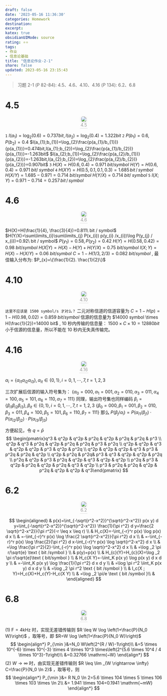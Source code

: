 ```yaml
---
draft: false
date: '2023-05-16 11:36:30'
categories: Homework 
destination: 
excerpt: 
katex: true
obsidianUIMode: source
rating: ⭐⭐
tags:  
- 作业 
- 信息论基础 
title: "信息论作业-2-1"
share: false
updated: 2023-05-16 23:15:43
---
```


> 习题 2-1 (P 82-84): 4.5、4.6、4.10、4.16 
> (P 134): 6.2、6.8

# 4.5

<center>
    <img style="border-radius: 0.3125em;
    box-shadow: 0 2px 4px 0 rgba(34,36,38,.12),0 2px 10px 0 rgba(34,36,38,.08);"
    src="https://search.pstatic.net/common?src=https://i.imgur.com/tLsYK5q.png">
    <br>
    <div style="color:orange; border-bottom: 1px solid #d9d9d9;
    display: inline-block;
    color: #999;
    padding: 2px;">4.5
    </div>
</center>

`1`
$I(a_{1})=\log_2(0.6)=0.737 bit, I(a_{2})=\log_2(0.4)=1.322 bit$
`2`
$P(b_{1})=0.6, P(b_{2})=0.4$
$I(a_{1};b_{1})=\log_{2}\frac{p(a_{1}/b_{1})}{p(a_{1})}=0.474bit,I(a_{1};b_{2})=\log_{2}\frac{p(a_{1}/b_{2})}{p(a_{1})}=-1.263bit$
$I(a_{2};b_{1})=\log_{2}\frac{p(a_{2}/b_{1})}{p(a_{2})}=-1.263bit,I(a_{2};b_{2})=\log_{2}\frac{p(a_{2}/b_{2})}{p(a_{2})}=0.907bit$
`3`
$H(X)=H(0.6,0.4)=0.971\ b i t/s y m b o l$
$H(Y)=H(0.6,0.4)=0.971\;b i t/\;s y m b o l$
`4`
$H(X Y)=H(0.5,0.1,0.1,0.3)=1.685\,b i t\,/\,s y m b o l$
$H(X/Y)=1.685-0.971=0.714\ b i t/s y m b o l$
$H(Y/X)=0.714\;b i t/\;s y m b o l$
`5`
$I(X;Y)=0.971-0.714=0.257\,b i t\,/\,s y m b o l$

# 4.6

<center>
    <img style="border-radius: 0.3125em;
    box-shadow: 0 2px 4px 0 rgba(34,36,38,.12),0 2px 10px 0 rgba(34,36,38,.08);"
    src="https://search.pstatic.net/common?src=https://i.imgur.com/VKvjxOD.png">
    <br>
    <div style="color:orange; border-bottom: 1px solid #d9d9d9;
    display: inline-block;
    color: #999;
    padding: 2px;">4.6
    </div>
</center>

$H(X)=H(\frac{1}{4}, \frac{3}{4})=0.811\ bit / symbol$ 
$H(Y/X)=\sum\limits_{i}\sum\limits_{j} P(x_{i}) p(y_{i} /x_{i})\log P(y_{j} / x_{i})=0.92\ bit / symbol$
$P(y_{1})=0.58, P(y_{2})=0.42$
$H(Y)=H(0.58, 0.42)=0.98 \ bit/ symbol$
$H(X|Y)=H(X)-H(Y)+H(Y/X)=0.75\ bit / symbol$
$I(X;Y)=H(X)-H(X/Y)=0.06\ bit / symbol$
$C=1-H(1/3, 2/3)=0.082\ bit / symbol$ , 最佳输入分布为: $P_{x}=\{\frac{1}{2}. \frac{1}{2}\}$

# 4.10

<center>
    <img style="border-radius: 0.3125em;
    box-shadow: 0 2px 4px 0 rgba(34,36,38,.12),0 2px 10px 0 rgba(34,36,38,.08);"
    src="https://search.pstatic.net/common?src=https://i.imgur.com/8GxXhCk.png">
    <br>
    <div style="color:orange; border-bottom: 1px solid #d9d9d9;
    display: inline-block;
    color: #999;
    padding: 2px;">4.10
    </div>
</center>

`这里不应该是 1500 symbol/s 才对么？`
二元对称信道的信道容量为 $C=1-H(p)=1-H(0.98,0.02)=0.859\ bit/symbol$
信源的信息量为 $14000 symbol \times H(\frac{1}{2})=14000 bit$ , 
10 秒内传输的信息量： $1500\times C \times 10=12880 bit$
小于信源的信息量，所以不能在 10 秒内无失真传输完。
# 4.16
<center>
    <img style="border-radius: 0.3125em;
    box-shadow: 0 2px 4px 0 rgba(34,36,38,.12),0 2px 10px 0 rgba(34,36,38,.08);"
    src="https://search.pstatic.net/common?src=https://i.imgur.com/klBqgMX.png">
    <br>
    <div style="color:orange; border-bottom: 1px solid #d9d9d9;
    display: inline-block;
    color: #999;
    padding: 2px;">4.16
    </div>
</center>

$\alpha_{i}=\{\alpha_{i1}\alpha_{i2}\alpha_{i3}\}, \alpha_{it}\in \{0,1\},i=0, 1, \cdots, 7, t=1,2,3$ 

三次扩展后信源的输入符号集为： 
$\{\alpha_{0}=000, \alpha_{1}=001,\alpha_{2}=010, \alpha_{3}=011, \alpha_{4}=100, \alpha_{5}=101, \alpha_{6}=110, \alpha_{7}=111 \}$
同理，输出符号集也同样编码
$\beta_{i}=\{\beta_{i1}\beta_{i2}\beta_{i3}\}, \beta_{it}\in \{0,1\},i=0, 1, \cdots, 7, t=1,2,3$ 
$\{\beta_{0}=000, \beta_{1}=001,\beta_{2}=010, \beta_{3}=011, \beta_{4}=100, \beta_{5}=101, \beta_{6}=110, \beta_{7}=111 \}$
那么 $P(\beta_{j}/\alpha_{i})=P(\alpha_{i1}/\beta_{j1}) \cdot P(\alpha_{i2}/\beta_{j2}) \cdot P(\alpha_{i3}/\beta_{j3})$

方便起见，令 $q=\bar{p}$
$$
\begin{pmatrix}q^3 & q^2p & q^2p & p^2q & q^2p & p^2q & p^2q & p^3 \\ q^2p & q^3 & p^2q & q^2p & p^2q & p^2q & p^3 & p^2q \\ q^2p & q^2p & q^3 & q^2p & q^2p & p^3 & q^2p & p^2q \\ q^2p & q^2p & q^2p & q^3 & p^3 & p^2q & p^2q & q^2p \\ q^2p & p^2q & p^2q& p^3 & q^3 & q^2p & q^2p & p^2q \\ p^2q & q^2p & p^3 & p^2q & q^2p & q^3 & q^2p & q^2p \\ p^2q & p^3 & q^2p & p^2q & q^2p & p^2q & q^3 & q^2p \\ p^3 & p^2q & p^2q & q^2p & p^2q & q^2p & q^2p & 	q^3\end{pmatrix}
$$

# 6.2
<center>
    <img style="border-radius: 0.3125em;
    box-shadow: 0 2px 4px 0 rgba(34,36,38,.12),0 2px 10px 0 rgba(34,36,38,.08);"
    src="https://search.pstatic.net/common?src=https://i.imgur.com/i4bcw8b.png">
    <br>
    <div style="color:orange; border-bottom: 1px solid #d9d9d9;
    display: inline-block;
    color: #999;
    padding: 2px;">6.2
    </div>
</center>

$$
\begin{aligned}
& p(x)=\int_{-\sqrt{r^2-x^2}}^{\sqrt{r^2-x^2}} p(x y) d y=\int_{-\sqrt{r^2-x^2}}^{\sqrt{r^2-x^2}} \frac{1}{\pi r^2} d y=\frac{2 \sqrt{r^2-x^2}}{\pi r^2}(-r \leq x \leq r) \\
& H_c(X)=-\int_{-r}^r p(x) \log p(x) d x \\
& =-\int_{-r}^r p(x) \log \frac{2 \sqrt{r^2-x^2}}{\pi r^2} d x \\
& =-\int_{-r}^r p(x) \log \frac{2}{\pi r^2} d x-\int_{-r}^r p(x) \log \sqrt{r^2-x^2} d x \\
& =\log \frac{\pi r^2}{2}-\int_{-r}^r p(x) \log \sqrt{r^2-x^2} d x \\
& =\log _2 \pi r/\sqrt{e} \text { bit /symbol } \\
& p(y)=p(x) \\
& H_{c}(Y)=H_{c}(X)=\log _2 \pi r/\sqrt{e}\text { bit/symbol } \\
& H_c(X Y)=-\iint_K p(x y) \log p(x y) d x d y \\
& =-\iint_K p(x y) \log \frac{1}{\pi r^2} d x d y \\
& =\log \pi r^2 \iint_K p(x y) d x d y \\
& =\log _2 \pi r^2 \text { bit /symbol } \\
& I_c(X ; Y)=H_c(X)+H_c(Y)-H_c(X Y) \\
& =\log _2 \pi/e \text { bit /symbol }\\
&
\end{aligned}
$$

# 6.8
<center>
    <img style="border-radius: 0.3125em;
    box-shadow: 0 2px 4px 0 rgba(34,36,38,.12),0 2px 10px 0 rgba(34,36,38,.08);"
    src="https://search.pstatic.net/common?src=https://i.imgur.com/SsSZsoi.png">
    <br>
    <div style="color:orange; border-bottom: 1px solid #d9d9d9;
    display: inline-block;
    color: #999;
    padding: 2px;">6.8
    </div>
</center>

(1) $\mathrm{F}=4 \mathrm{kHz}$ 时，实现无差错传输则 $R \leq W \log \left(1+\frac{P}{N_0 W}\right)$ ，取等号，即 $R=W \log \left(1+\frac{P}{N_0 W}\right)$
$$
\begin{align*}
P_{\min }&=N_0 W\left(2^{R / W}-1\right)\\
&=5 \times 10^{-6} \times 10^{-3} \times 4 \times 10^3 \times\left(2^{5.6 \times 10^4 / 4 \times 10^3}-1\right)\\
&=0.32766 \mathrm{~W}
\end{align*}
$$
(2) $W \rightarrow \infty$ 时，由实现无差错传输则 $R \leq \lim _{W \rightarrow \infty} C=\frac{P}{N_0 \ln 2}$ ，取等号，则
$$
\begin{align*}
P_{\min }&= R N_0 \ln 2=5.6 \times 104 \times 5 \times 106 \times 103 \times \ln 2\\
&= 1.941 \times 104=0.1941 \mathrm{~mW}
\end{align*}
$$
